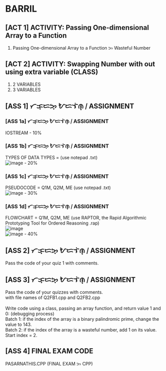 # BARRIL
## [ACT 1] ACTIVITY: Passing One-dimensional Array to a Function
1. Passing One-dimensional Array to a Function ᜅ Wasteful Number

## [ACT 2] ACTIVITY: Swapping Number with out using extra variable (CLASS)
1. 2 VARIABLES<br>
2. 3 VARIABLES

## [ASS 1] ᜆᜃ᜔ᜇᜅ᜔ ᜀᜇᜎᜒᜈ᜔ ᜵ ASSIGNMENT
### [ASS 1a] ᜆᜃ᜔ᜇᜅ᜔ ᜀᜇᜎᜒᜈ᜔ ᜵ ASSIGNMENT
IOSTREAM - 10%
<br>
### [ASS 1b] ᜆᜃ᜔ᜇᜅ᜔ ᜀᜇᜎᜒᜈ᜔ ᜵ ASSIGNMENT
TYPES OF DATA TYPES = (use notepad .txt)
<br>
![image](https://user-images.githubusercontent.com/10474143/53647507-ad22ec80-3c78-11e9-8d9c-c3981c081c22.png) - 20%
<br>
### [ASS 1c] ᜆᜃ᜔ᜇᜅ᜔ ᜀᜇᜎᜒᜈ᜔ ᜵ ASSIGNMENT
PSEUDOCODE = Q1M, Q2M, ME (use notepad .txt)
<br>
![image](https://user-images.githubusercontent.com/10474143/53647477-9ed4d080-3c78-11e9-843d-b5b4575df0e3.png) - 30%
<br>
### [ASS 1d] ᜆᜃ᜔ᜇᜅ᜔ ᜀᜇᜎᜒᜈ᜔ ᜵ ASSIGNMENT
FLOWCHART = Q1M, Q2M, ME (use RAPTOR, the Rapid Algorithmic Prototyping Tool for Ordered Reasoning .rap)
<br>
![image](https://user-images.githubusercontent.com/10474143/53647450-8fee1e00-3c78-11e9-8d84-34eae1b92b03.png)
<br>
![image](https://user-images.githubusercontent.com/10474143/53648419-d9d80380-3c7a-11e9-9657-c1b69148c816.png) - 40%

## [ASS 2] ᜆᜃ᜔ᜇᜅ᜔ ᜀᜇᜎᜒᜈ᜔ ᜵ ASSIGNMENT
Pass the code of your quiz 1 with comments.

## [ASS 3] ᜆᜃ᜔ᜇᜅ᜔ ᜀᜇᜎᜒᜈ᜔ ᜵ ASSIGNMENT
Pass the code of your quizzes with comments.<br>
with file names of Q2FB1.cpp and Q2FB2.cpp<br>
<br>
Write code using a class, passing an array function, and return value 1 and 0: (debugging process)<br>
Batch 1: if the index of the array is a binary palindromic prime, change the value to 143.<br>
Batch 2: if the index of the array is a wasteful number, add 1 on its value. Start index = 2.<br>

## [ASS 4] FINAL EXAM CODE
PASARNATHIS.CPP (FINAL EXAM ᜅ CPP)

